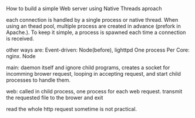 How to build a simple Web server using Native Threads aproach


each connection is handled by a single process or native thread.
When using an thead pool, multiple process are created in advance
(prefork in Apache.). To keep it simple, a process is spawned each time a
connection is received.

other ways are:
Event-driven: Node(before), lighttpd
One process Per Core: nginx. Node

main: daemon itself and ignore child programs,
creates a socket for incomming brower request, looping in accepting request,
and start child processes to handle them.

web: called in child process, one process for each web request. transmit the requested
file to the brower and exit


read the whole http request sometime is not practical.

